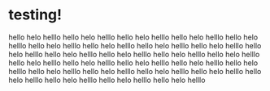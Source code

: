 # testing!
hello helo helllo hello helo helllo 
hello helo helllo 
hello helo helllo hello helo helllo hello helo helllo 
hello helo helllo hello helo helllo 
hello helo helllo hello helo helllo 
hello helo helllo 
hello helo helllo hello helo helllo hello helo helllo hello helo helllo 
hello helo helllo 
hello helo helllo 
hello helo helllo hello helo helllo 
hello helo helllo 
hello helo helllo hello helo helllo hello helo helllo 
hello helo helllo 
hello helo helllo hello helo helllo hello helo helllo 